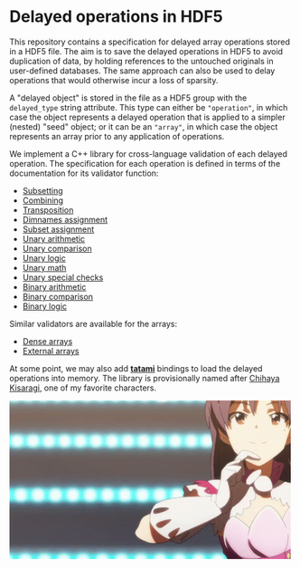 # Delayed operations in HDF5

This repository contains a specification for delayed array operations stored in a HDF5 file.
The aim is to save the delayed operations in HDF5 to avoid duplication of data, by holding references to the untouched originals in user-defined databases.
The same approach can also be used to delay operations that would otherwise incur a loss of sparsity.

A "delayed object" is stored in the file as a HDF5 group with the `delayed_type` string attribute.
This type can either be `"operation"`, in which case the object represents a delayed operation that is applied to a simpler (nested) "seed" object;
or it can be an `"array"`, in which case the object represents an array prior to any application of operations. 

We implement a C++ library for cross-language validation of each delayed operation.
The specification for each operation is defined in terms of the documentation for its validator function:

- [Subsetting](https://ltla.github.io/chihaya/subset_8hpp.html)
- [Combining](https://ltla.github.io/chihaya/combine_8hpp.html)
- [Transposition](https://ltla.github.io/chihaya/transpose_8hpp.html)
- [Dimnames assignment](https://ltla.github.io/chihaya/dimnames_8hpp.html)
- [Subset assignment](https://ltla.github.io/chihaya/subset__assignment_8hpp.html)
- [Unary arithmetic](https://ltla.github.io/chihaya/unary__arithmetic_8hpp.html)
- [Unary comparison](https://ltla.github.io/chihaya/unary__comparison_8hpp.html)
- [Unary logic](https://ltla.github.io/chihaya/unary__logic_8hpp.html)
- [Unary math](https://ltla.github.io/chihaya/unary__math_8hpp.html)
- [Unary special checks](https://ltla.github.io/chihaya/unary__special__checks_8hpp.html)
- [Binary arithmetic](https://ltla.github.io/chihaya/binary__arithmetic_8hpp.html)
- [Binary comparison](https://ltla.github.io/chihaya/binary__comparison_8hpp.html)
- [Binary logic](https://ltla.github.io/chihaya/binary__logic_8hpp.html)

Similar validators are available for the arrays:

- [Dense arrays](https://ltla.github.io/chihaya/dense__array_8hpp.html)
- [External arrays](https://ltla.github.io/chihaya/external_8hpp.html)

At some point, we may also add [**tatami**](https://github.com/LTLA/tatami) bindings to load the delayed operations into memory.
The library is provisionally named after [Chihaya Kisaragi](https://myanimelist.net/character/10369/Chihaya_Kisaragi), one of my favorite characters.

![Chihaya GIF](https://raw.githubusercontent.com/LTLA/acceptable-anime-gifs/master/registry/10278_Idolmaster/0001.gif)
